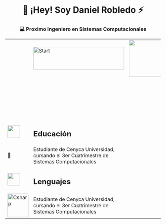 <html>
  <head>
    <h1 align = "center"> 🦔 ¡Hey! Soy Daniel Robledo ⚡</h1>
    <h3 align = "center"> 💻 Proximo Ingeniero en Sistemas Computacionales </h3>
  </head>
  <body>
  <table align ="center">
  <tbody>
    <tr>
      <td></td>
      <td><img width="294" height="74" alt="Start" src="https://github.com/user-attachments/assets/79581f63-6d2c-4d8d-8c45-97119c38addf" /></td>
      <td><img src= "https://media.tenor.com/q6qW9VNFvVUAAAAi/retro-sonic-knuckles.gif" width = "120"/></td>
      <td></td>
    </tr>
    <tr>
      <td colspan ="4" height = "130"></td>
    </tr>
    <tr>
      <td><img src = "https://media.tenor.com/-ERXxQzQK_YAAAAi/sonic-sprite-sonic1.gif" width = "40"></td>
      <td><h2>Educación</h2></td>
    </tr>
    <tr>
      <td>🔴</td>
      <td>Estudiante de Cenyca Universidad, cursando el 3er Cuatrimestre de Sistemas Computacionales</td>
    </tr>
    <td><img src = "https://media.tenor.com/-ERXxQzQK_YAAAAi/sonic-sprite-sonic1.gif" width = "40"></td>
      <td><h2>Lenguajes</h2></td>
    </tr>
    <tr>
      <td><img width="67" height="76" alt="Csharp" src="https://github.com/user-attachments/assets/892e89ee-b927-4a16-b594-b4392dd14434" /></td>
      <td>Estudiante de Cenyca Universidad, cursando el 3er Cuatrimestre de Sistemas Computacionales</td>
    </tr>
  </tbody>
  </table>
    
  </body>
</html>
